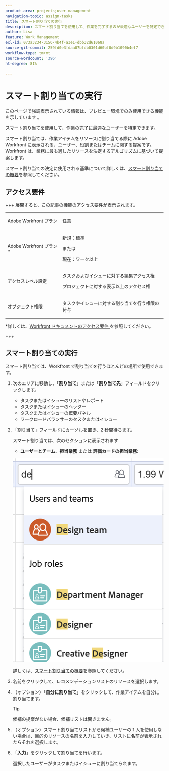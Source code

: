 ```yaml
---
product-area: projects;user-management
navigation-topic: assign-tasks
title: スマート割り当ての実行
description: スマート割り当てを使用して、作業を完了するのが最適なユーザーを特定できます。スマート割り当ては、業務に最も適したリソースを決定するアルゴリズムに基づいて作業アイテムをリソースに割り当てる際に Adobe Workfront に表示される、ユーザー、役割またはチームに関する提案です。スマート割り当てについて詳しくは、スマート割り当ての概要を参照してください。
author: Lisa
feature: Work Management
exl-id: 073a3234-3156-4b4f-a3e1-dbb32d61068a
source-git-commit: 259fd0e3fdaa07bfdb0301d60bf0d9b1090b4ef7
workflow-type: tm+mt
source-wordcount: '396'
ht-degree: 81%

---
```


# スマート割り当ての実行

<!--Audited: 07/2024-->

<!--keep the yellow around the Rate card job roles and the Preview intro for those-->

<span class="preview"> このページで強調表示されている情報は、プレビュー環境でのみ使用できる機能を示しています </span>。

<!--<span class="preview">For information about fast releases, see [Enable or disable fast releases for your organization](/help/quicksilver/administration-and-setup/set-up-workfront/configure-system-defaults/enable-fast-release-process.md).</span>

<span class="preview"> This functionality will be removed from the Production environment for customers who enabled fast release with the 25.1 release in January 2025. For information about the 25.1 release, see [First Quarter 2025 release overview](/help/quicksilver/product-announcements/product-releases/25-q1-release-activity/25-q1-release-overview.md). -->

スマート割り当てを使用して、作業の完了に最適なユーザーを特定できます。

スマート割り当ては、作業アイテムをリソースに割り当てる際に Adobe Workfront に表示される、ユーザー、役割またはチームに関する提案です。Workfront は、業務に最も適したリソースを決定するアルゴリズムに基づいて提案します。

<!--<span class="preview">There are two separate algorithms in Workfront that calculate smart assignments that work differently for tasks and for issues.</span> -->

スマート割り当ての決定に使用される基準について詳しくは、[スマート割り当ての概要](/help/quicksilver/manage-work/tasks/assign-tasks/smart-assignments.md)を参照してください。

## アクセス要件

+++ 展開すると、この記事の機能のアクセス要件が表示されます。

<table style="table-layout:auto"> 
 <col> 
 <col> 
 <tbody> 
  <tr> 
   <td role="rowheader">Adobe Workfront プラン</td> 
   <td> <p>任意</p> </td> 
  </tr> 
  <tr> 
   <td role="rowheader">Adobe Workfront プラン*</td> 
   <td> <p>新規：標準</p>
      または
      <p>現在：ワーク以上</p> </td> 
  </tr> 
  <tr> 
   <td role="rowheader">アクセスレベル設定</td> 
   <td> <p>タスクおよびイシューに対する編集アクセス権</p> <p>プロジェクトに対する表示以上のアクセス権</p>  </td> 
  </tr> 
  <tr> 
   <td role="rowheader">オブジェクト権限</td> 
   <td> <p>タスクやイシューに対する割り当てを行う権限の付与</p> </td> 
  </tr> 
 </tbody> 
</table>

*詳しくは、[Workfront ドキュメントのアクセス要件 ](/help/quicksilver/administration-and-setup/add-users/access-levels-and-object-permissions/access-level-requirements-in-documentation.md) を参照してください。

+++

## スマート割り当ての実行

スマート割り当ては、Workfront で割り当てを行うほとんどの場所で使用できます。

1. 次のエリアに移動し、「**割り当て**」または「**割り当て先**」フィールドをクリックします。

   * タスクまたはイシューのリストやレポート
   * タスクまたはイシューのヘッダー
   * タスクまたはイシューの概要パネル
   * ワークロードバランサーのタスクまたはイシュー
     <!--* <span class="preview">A New Task</span> or New Issue box, as you add <span class="preview">a new task</span> or issue to a project-->

1. 「割り当て」フィールドにカーソルを置き、2 秒間待ちます。

   <!--For issues, the smart assignments display in the following sections: 
      * **Users and teams**
      * **Job roles**
        ![](assets/smart-assignments-issue-header.png)-->

   スマート割り当ては、次のセクションに表示されます <!--, depending on which phase of the algorithm's calculation identified the assignments-->

   <!--* <span class="preview">**Suggested assignments**: Displays assignments identified in the first phase of the task smart assignment algorithm.</span> -->
   * **ユーザーとチーム**、**担当業務** または <span class="preview">**評価カードの担当業務**</span>:<!--Assignments identified in the second phase of the task smart assignment's algorithm calculation.-->

   ![](assets/smart-assignments-task-list.png)

   詳しくは、[スマート割り当ての概要](../../../manage-work/tasks/assign-tasks/smart-assignments.md)を参照してください。

1. 名前をクリックして、レコメンデーションリストのリソースを選択します。

1. （オプション）「**自分に割り当て**」をクリックして、作業アイテムを自分に割り当てます。

   >[!TIP]
   >
   >候補の提案がない場合、候補リストは開きません。

1. （オプション）スマート割り当てリストから候補ユーザーの 1 人を使用しない場合は、目的のリソースの名前を入力していき、リストに名前が表示されたらそれを選択します。
1. 「**入力**」をクリックして割り当てを行います。

   選択したユーザーがタスクまたはイシューに割り当てられます。
